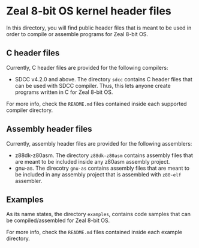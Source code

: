 # Zeal 8-bit OS kernel header files

In this directory, you will find public header files that is meant to be used in order to compile or assemble programs for Zeal 8-bit OS.

## C header files

Currently, C header files are provided for the following compilers:

* SDCC v4.2.0 and above. The directory `sdcc` contains C header files that can be used with SDCC compiler. Thus, this lets anyone create programs written in C for Zeal 8-bit OS.

For more info, check the `README.md` files contained inside each supported compiler directory.

## Assembly header files

Currently, assembly header files are provided for the following assemblers:

* z88dk-z80asm. The directory `z88dk-z80asm` contains assembly files that are meant to be included inside any z80asm assembly project.
* gnu-as. The direcotry `gnu-as` contains assembly files that are meant to be included in any assembly project that is assembled with `z80-elf` assembler.

## Examples

As its name states, the directory `examples`, contains code samples that can be compiled/assembled for Zeal 8-bit OS.

For more info, check the `README.md` files contained inside each example directory.
